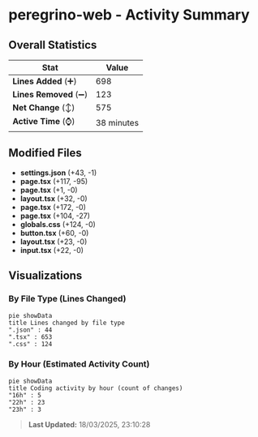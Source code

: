 # peregrino-web - Activity Summary 

## Overall Statistics

| Stat                   | Value                                                             |
| ---------------------- | ----------------------------------------------------------------- |
| **Lines Added** (➕)   | 698                                          |
| **Lines Removed** (➖) | 123                                        |
| **Net Change** (↕)    | 575                |
| **Active Time** (⌚)   | 38 minutes |


## Modified Files
- **settings.json** (+43, -1)
- **page.tsx** (+117, -95)
- **page.tsx** (+1, -0)
- **layout.tsx** (+32, -0)
- **page.tsx** (+172, -0)
- **page.tsx** (+104, -27)
- **globals.css** (+124, -0)
- **button.tsx** (+60, -0)
- **layout.tsx** (+23, -0)
- **input.tsx** (+22, -0)

## Visualizations

### By File Type (Lines Changed)

```mermaid
pie showData
title Lines changed by file type
".json" : 44
".tsx" : 653
".css" : 124
```

### By Hour (Estimated Activity Count)

```mermaid
pie showData
title Coding activity by hour (count of changes)
"16h" : 5
"22h" : 23
"23h" : 3
```


> **Last Updated:** 18/03/2025, 23:10:28